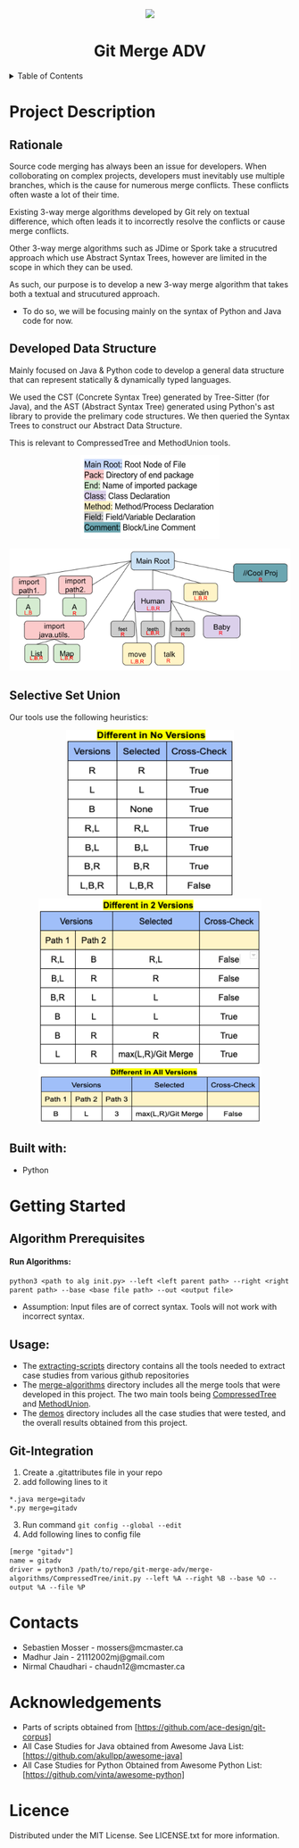 
<div align="center">
  <a href="https://github.com/ace-design">
    <img src="https://ace-design.github.io/img/logo.png">
  </a>
  <h1>Git Merge ADV</h1>
</div>

<details>
  <summary>Table of Contents</summary>
  <ol>
    <li>
      <a href="#project-description">Project Description</a>
        <ul>
        <li><a href="#Rationale">Rationale</a></li>
      </ul>
    </li>
    <li>
      <a href="#getting-started">Getting Started</a>
      <ul>
        <li><a href="#algorithm-prerequisites">Algorithm Prerequisites</a></li>
        <li><a href="#usage">Usage</a></li>
        <li><a href="#git-integration">Integrate with Git</a></li>
      </ul>
    <li>
      <a href="#contacts">Contacts</a>
    </li>
    </li>
    <li><a href="#acknowledgments">Acknowledgments</a></li>
    </li>
    <li><a href="#licence">Licence</a></li>
  </ol>
</details>

# Project Description
  ## Rationale
  Source code merging has always been an issue for developers. When colloborating on complex projects, developers must inevitably use multiple branches, which is the cause for numerous merge conflicts. These conflicts often waste a lot of their time. 
  
  Existing 3-way merge algorithms developed by Git rely on textual difference, which often leads it to incorrectly resolve the conflicts or cause merge conflicts. 
  
  Other 3-way merge algorithms such as JDime or Spork take a strucutred approach which use Abstract Syntax Trees, however are limited in the scope in which they can be used.
  
  As such, our purpose is to develop a new 3-way merge algorithm that takes both a textual and strucutured approach.
  * To do so, we will be focusing mainly on the syntax of Python and Java code for now.

  ## Developed Data Structure
  Mainly focused on Java & Python code to develop a general data structure that can represent statically & dynamically typed languages. 

  We used the CST (Concrete Syntax Tree) generated by Tree-Sitter (for Java), and the AST (Abstract Syntax Tree) generated using Python's ast library to provide the prelimary code structures. We then queried the Syntax Trees to construct our Abstract Data Structure.

  This is relevant to CompressedTree and MethodUnion tools.

  <Center>
    <img src="images/legend.png"  width="250" height="150"> </img>
  </Center>

  ![ADT](images/DataStructure.png)

  ## Selective Set Union

  Our tools use the following heuristics:

  <Center>
      <img src="images/SameVersions.png"  width="300" height="300"> </img>
      <img src="images/TwoVersions.png"  width="400" height="300"> </img>
      <img src="images/NoVersions.png"  width="400" height="100"> </img>

  </Center>


  ## Built with:
  <ul>
    <li>Python</li>
  </ul>


# Getting Started

## Algorithm Prerequisites
  <h4>Run Algorithms:</h4>

  ```
  python3 <path to alg init.py> --left <left parent path> --right <right parent path> --base <base file path> --out <output file>
  ```

  * Assumption: Input files are of correct syntax. Tools will not work with incorrect syntax. 

## Usage:
* The [extracting-scripts](extracting-scripts/) directory contains all the tools needed to extract case studies from various github repositories
* The [merge-algorithms](merge-algorithms/) directory includes all the merge tools that were developed in this project. The two main tools being [CompressedTree](merge-algorithms/CompressedTree/) and [MethodUnion](merge-algorithms/MethodUnion).
* The [demos](demos/) directory includes all the case studies that were tested, and the overall results obtained from this project.


## Git-Integration

  1. Create a .gitattributes file in your repo 
  2. add following lines to it

  ```
  *.java merge=gitadv
  *.py merge=gitadv 
  ```


  3. Run command `git config --global --edit`
  4. Add following lines to config file

  ```
  [merge "gitadv"]
  name = gitadv
  driver = python3 /path/to/repo/git-merge-adv/merge-algorithms/CompressedTree/init.py --left %A --right %B --base %O --output %A --file %P
  ```

# Contacts
  <ul>
    <li>Sebastien Mosser - mossers@mcmaster.ca</li>
    <li>Madhur Jain - 21112002mj@gmail.com</li>
    <li>Nirmal Chaudhari - chaudn12@mcmaster.ca</li>
  </ul>

# Acknowledgements
* Parts of scripts obtained from [https://github.com/ace-design/git-corpus]
* All Case Studies for Java obtained from Awesome Java List: [https://github.com/akullpp/awesome-java]
* All Case Studies for Python Obtained from Awesome Python List:[https://github.com/vinta/awesome-python]


# Licence
Distributed under the MIT License. See LICENSE.txt for more information.
